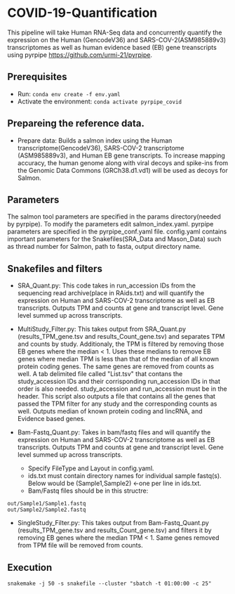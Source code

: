 # COVID-19-Quantification
This pipeline will take Human RNA-Seq data and concurrently quantify the expression on the Human (GencodeV36) and SARS-COV-2(ASM985889v3) transcriptomes as well as human evidence based (EB) gene treanscripts using pyrpipe https://github.com/urmi-21/pyrpipe.

## Prerequisites
* Run: `conda env create -f env.yaml`
* Activate the environment: `conda activate pyrpipe_covid`


## Prepareing the reference data. 
* Prepare data: Builds a salmon index using the Human transcriptome(GencodeV36), SARS-COV-2 transcriptome (ASM985889v3), and Human EB gene transcripts. To increase mapping accuracy, the human genome along with viral decoys and spike-ins from the Genomic Data Commons (GRCh38.d1.vd1) will be used as decoys for Salmon.


## Parameters
The salmon tool parameters are specified in the params directory(needed by pyrpipe). To modify the parameters edit salmon_index.yaml. pyrpipe parameters are specified in the pyrpipe_conf.yaml file. config.yaml contains important parameters for the Snakefiles(SRA_Data and Mason_Data) such as thread number for Salmon, path to fasta, output directory name. 


## Snakefiles and filters
* SRA_Quant.py: This code takes in run_accession IDs from the sequencing read archive(place in RAids.txt) and will quantify the expression on Human and SARS-COV-2 transcriptome as well as EB transcripts. Outputs TPM and counts at gene and transcript level. Gene level summed up across transcripts. 

* MultiStudy_Filter.py: This takes output from SRA_Quant.py (results_TPM_gene.tsv and results_Count_gene.tsv) and separates TPM and counts by study. Additionaly, the TPM is filtered by removing those EB genes where the median < 1. Uses these medians to remove EB genes where median TPM is less than that of the median of all known protein coding genes. The same genes are removed from counts as well. A tab delimited file called "List.tsv" that contans the study_accession IDs and their corrisponding run_accession IDs in that order is also needed. study_accession and run_accession must be in the header. This script also outputs a file that contains all the genes that passed the TPM filter for any study and the corresponding counts as well. Outputs median of known protein coding and lincRNA, and Evidence based genes.
 
* Bam-Fastq_Quant.py: Takes in bam/fastq files and will quantify the expression on Human and SARS-COV-2 transcriptome as well as EB transcripts. Outputs TPM and counts at gene and transcript level. Gene level summed up across transcripts. 

  * Specify FileType and Layout in config.yaml.
  * ids.txt must contain directory names for individual sample fastq(s). Below would be (Sample1,Sample2) <-one per line in ids.txt. 
  * Bam/Fastq files should be in this structre:
```
out/Sample1/Sample1.fastq
out/Sample2/Sample2.fastq
```

* SingleStudy_Filter.py: This takes output from Bam-Fastq_Quant.py (results_TPM_gene.tsv and results_Count_gene.tsv) and filters it by removing EB genes where the median TPM < 1. Same genes removed from TPM file will be removed from counts.  


## Execution
```
snakemake -j 50 -s snakefile --cluster "sbatch -t 01:00:00 -c 25"
```







